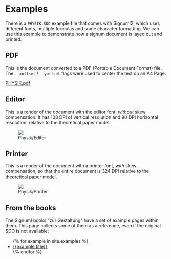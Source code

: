 # Examples

There is a `PHYSIK.SDO` example file that comes with Signum!2, which uses different
fonts, multiple formulas and some character formatting. We can use this example to
demonstrate how a signum document is layed out and printed.

## PDF

This is the document converted to a PDF (Portable Document Format) file. The
`--xoffset` / `--yoffset` flags were used to center the text on an A4 Page.

[PHYSIK.pdf](img/PHYSIK.pdf)

## Editor

This is a render of the document with the editor font, *without* skew compensation.
It has 108 DPI of vertical resolution and 90 DPI horizontal resolution, relative
to the theoretical paper model.

<figure>
    <img src="{{ 'img/physik-editor.png' | relative_url }}">
    <figcaption>Physik/Editor</figcaption>
</figure>

## Printer

This is a render of the document with a printer font, *with* skew-compensation,
so that the entire document is 324 DPI relative to the theoretical paper model.

<figure>
    <img src="{{ 'img/physik-printer.png' | relative_url }}">
    <figcaption>Physik/Printer</figcaption>
</figure>

## From the books

The Signum! books "zur Gestaltung" have a set of example pages within
them. This page collects some of them as a reference, even if the original
SDO is not available:

<ul>
{% for example in site.examples %}
<li><a href="{{example.url | relative_url}}">{{example.title}}</a></li>
{% endfor %}
</ul>
